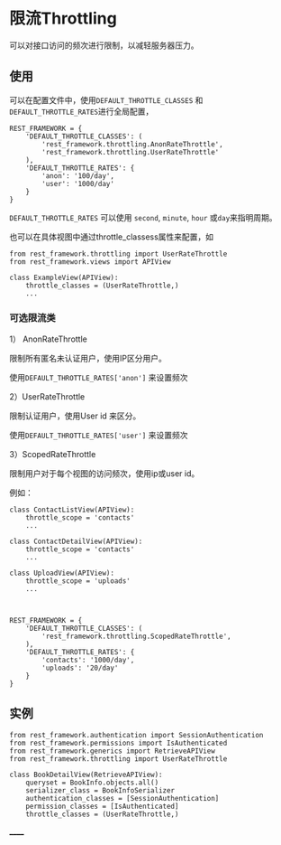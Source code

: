 

  
  
# 限流Throttling
  
  

可以对接口访问的频次进行限制，以减轻服务器压力。

  
  
## 使用
  
  

可以在配置文件中，使用`DEFAULT_THROTTLE_CLASSES` 和 `DEFAULT_THROTTLE_RATES`进行全局配置，

    
    
    REST_FRAMEWORK = {
        'DEFAULT_THROTTLE_CLASSES': (
            'rest_framework.throttling.AnonRateThrottle',
            'rest_framework.throttling.UserRateThrottle'
        ),
        'DEFAULT_THROTTLE_RATES': {
            'anon': '100/day',
            'user': '1000/day'
        }
    }
    

`DEFAULT_THROTTLE_RATES` 可以使用 `second`, `minute`, `hour` 或`day`来指明周期。

也可以在具体视图中通过throttle_classess属性来配置，如

    
    
    from rest_framework.throttling import UserRateThrottle
    from rest_framework.views import APIView
    
    class ExampleView(APIView):
        throttle_classes = (UserRateThrottle,)
        ...
    

  
  
### 可选限流类
  
  

1） AnonRateThrottle

限制所有匿名未认证用户，使用IP区分用户。

使用`DEFAULT_THROTTLE_RATES['anon']` 来设置频次

2）UserRateThrottle

限制认证用户，使用User id 来区分。

使用`DEFAULT_THROTTLE_RATES['user']` 来设置频次

3）ScopedRateThrottle

限制用户对于每个视图的访问频次，使用ip或user id。

例如：

    
    
    class ContactListView(APIView):
        throttle_scope = 'contacts'
        ...
    
    class ContactDetailView(APIView):
        throttle_scope = 'contacts'
        ...
    
    class UploadView(APIView):
        throttle_scope = 'uploads'
        ...
    
    
    
    REST_FRAMEWORK = {
        'DEFAULT_THROTTLE_CLASSES': (
            'rest_framework.throttling.ScopedRateThrottle',
        ),
        'DEFAULT_THROTTLE_RATES': {
            'contacts': '1000/day',
            'uploads': '20/day'
        }
    }
    

  
  
## 实例
  
  

    
    
    from rest_framework.authentication import SessionAuthentication
    from rest_framework.permissions import IsAuthenticated
    from rest_framework.generics import RetrieveAPIView
    from rest_framework.throttling import UserRateThrottle
    
    class BookDetailView(RetrieveAPIView):
        queryset = BookInfo.objects.all()
        serializer_class = BookInfoSerializer
        authentication_classes = [SessionAuthentication]
        permission_classes = [IsAuthenticated]
        throttle_classes = (UserRateThrottle,)
    

[__](../C05-Components/Permissions.html)[__](../C05-Components/Filtering.html)

